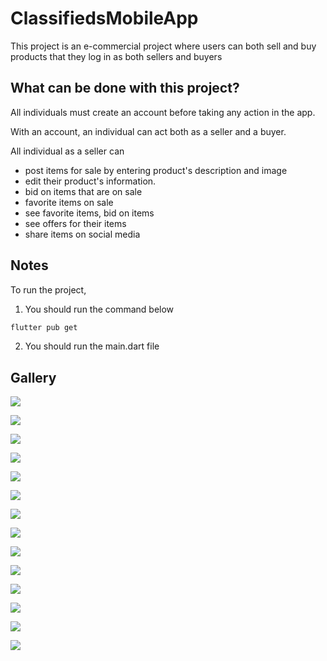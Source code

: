 # ClassifiedsMobileApp

This project is an e-commercial project where users can both sell and buy products that they log in as both sellers and buyers

## What can be done with this project?

All individuals must create an account before taking any action in the app.

With an account, an individual can act both as a seller and a buyer.

All individual as a seller can
-	post items for sale by entering product's description and image
-	edit their product's information.
-	bid on items that are on sale
-	favorite items on sale
-	see favorite items, bid on items
-	see offers for their items
-	share items on social media



## Notes

To run the project,

1. You should run the command below

```bash
flutter pub get
```

2. You should run the main.dart file


## Gallery

![](readmeassets/1.png)

![](readmeassets/2.png)

![](readmeassets/3.png)

![](readmeassets/4.png)

![](readmeassets/5.png)

![](readmeassets/6.png)

![](readmeassets/7.png)

![](readmeassets/8.png)

![](readmeassets/9.png)

![](readmeassets/10.png)

![](readmeassets/11.png)

![](readmeassets/12.png)

![](readmeassets/13.png)

![](readmeassets/14.png)
